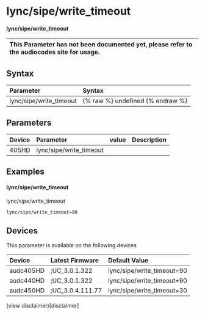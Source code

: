 ﻿---
description: lync/sipe/write_timeout
search: false
---

# lync/sipe/write_timeout

#### lync/sipe/write_timeout


| This Parameter has not been documented yet, please refer to the audiocodes site for usage.  |
| :--- |

## Syntax
| Parameter | Syntax |
| :--- | :--- |
|lync/sipe/write_timeout | {% raw %} undefined {% endraw %} |

## Parameters
|Device|Parameter|value|Description|
|:---|:---|:---|:---|
| 405HD | lync/sipe/write_timeout |  |  |

## Examples
#### lync/sipe/write_timeout

lync/sipe/write_timeout

```
lync/sipe/write_timeout=90
```

## Devices
This parameter is available on the following devices

| Device | Latest Firmware | Default Value |
|:---|:---|:---|
| audc405HD | ;UC_3.0.1.322 | lync/sipe/write_timeout=90 
| audc440HD | ;UC_3.0.1.322 | lync/sipe/write_timeout=90 
| audc450HD | ;UC_3.0.4.111.77 | lync/sipe/write_timeout=30 

(view disclaimer)[disclaimer]
